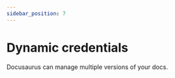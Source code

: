 ```yaml
---
sidebar_position: 7
---
```


# Dynamic credentials

Docusaurus can manage multiple versions of your docs.
